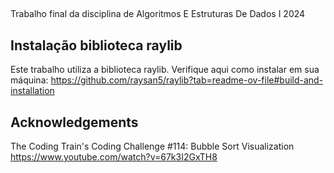 ## 
Trabalho final da disciplina de Algoritmos E Estruturas De Dados I 2024

## Instalação biblioteca raylib
Este trabalho utiliza a biblioteca raylib. Verifique aqui como instalar em sua máquina:
https://github.com/raysan5/raylib?tab=readme-ov-file#build-and-installation


## Acknowledgements

The Coding Train's Coding Challenge #114: Bubble Sort Visualization 
https://www.youtube.com/watch?v=67k3I2GxTH8
